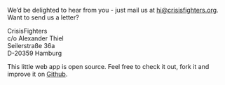 We’d be delighted to hear from you - just mail us at [hi@crisisfighters.org](mailto:hi@crisisfighters.org). Want to send us a letter?<br />

<!-- prettier-ignore-start -->
CrisisFighters<br />
c/o Alexander Thiel<br />
Seilerstraße 36a<br />
D-20359 Hamburg<br />
<!-- prettier-ignore-end -->

This little web app is open source. Feel free to check it out, fork it and improve it on [Github](https://github.com/crisisfighters/flygood).

